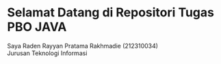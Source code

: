 # Selamat Datang di Repositori Tugas PBO JAVA

Saya Raden Rayyan Pratama Rakhmadie (212310034) <br>
Jurusan Teknologi Informasi
